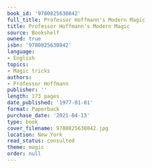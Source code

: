 ```yaml
---
book_id: '9780825630842'
full_title: Professor Hoffmann's Modern Magic
title: Professor Hoffmann's Modern Magic
source: Bookshelf
owned: true
isbn: '9780825630842'
language:
- English
topics:
- Magic tricks
authors:
- Professor Hoffmann
publisher: ''
length: 173 pages
date_published: '1977-01-01'
format: Paperback
purchase_date: '2021-04-13'
type: book
cover_filename: 9780825630842.jpg
location: New York
read_status: consulted
theme: magic
order: null
---
```



